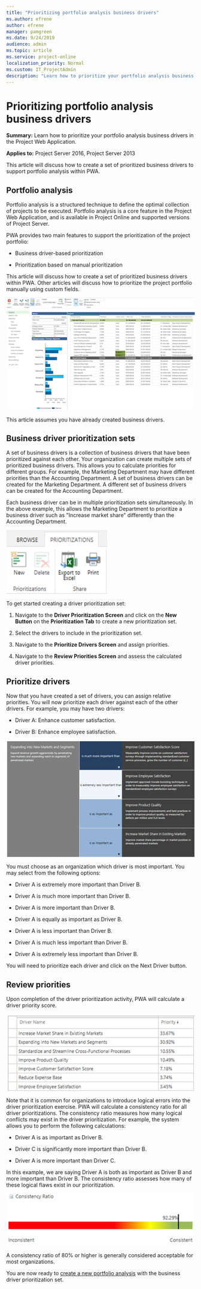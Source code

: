 ```yaml
---
title: "Prioritizing portfolio analysis business drivers"
ms.author: efrene
author: efrene
manager: pamgreen
ms.date: 9/24/2019
audience: admin
ms.topic: article
ms.service: project-online
localization_priority: Normal
ms.custom: IT_ProjectAdmin
description: "Learn how to prioritize your portfolio analysis business drivers in the Project Web Application."
---
```


# Prioritizing portfolio analysis business drivers

**Summary:** Learn how to prioritize your portfolio analysis business drivers in the Project Web Application.

**Applies to:** Project Server 2016, Project Server 2013

This article will discuss how to create a set of prioritized business drivers to support portfolio analysis within PWA.

## Portfolio analysis

Portfolio analysis is a structured technique to define the optimal collection of projects to be executed. Portfolio analysis is a core feature in the Project Web Application, and is available in Project Online and supported versions of Project Server.

PWA provides two main features to support the prioritization of the project portfolio:

- Business driver-based prioritization

- Prioritization based on manual prioritization

This article will discuss how to create a set of prioritized business drivers within PWA. Other articles will discuss how to prioritize the project portfolio manually using custom fields.

![Sample portfolio analysis in the Project Web Application](media/01-image1.png)

This article assumes you have already created business drivers.

## Business driver prioritization sets

A set of business drivers is a collection of business drivers that have been prioritized against each other. Your organization can create multiple sets of prioritized business drivers. This allows you to calculate priorities for different groups. For example, the Marketing Department may have different priorities than the Accounting Department. A set of business drivers can be created for the Marketing Department. A different set of business drivers can be created for the Accounting Department.

Each business driver can be in multiple prioritization sets simultaneously. In the above example, this allows the Marketing Department to prioritize a business driver such as "Increase market share" differently than the Accounting Department.

![Menu bar showing prioritization options](media/03-image2.png)

To get started creating a driver prioritization set:

1. Navigate to the **Driver Prioritization Screen** and click on the **New Button** on the **Prioritization Tab** to create a new prioritization set.

2. Select the drivers to include in the prioritization set.

3. Navigate to the **Prioritize Drivers Screen** and assign priorities.

4. Navigate to the **Review Priorities Screen** and assess the calculated driver priorities.

## Prioritize drivers

Now that you have created a set of drivers, you can assign relative priorities. You will now prioritize each driver against each of the other drivers. For example, you may have two drivers:

- Driver A: Enhance customer satisfaction.

- Driver B: Enhance employee satisfaction.

![Sample business drivers](media/01-image4.png)

You must choose as an organization which driver is most important. You may select from the following options:

- Driver A is extremely more important than Driver B.

- Driver A is much more important than Driver B.

- Driver A is more important than Driver B.

- Driver A is equally as important as Driver B.

- Driver A is less important than Driver B.

- Driver A is much less important than Driver B.

- Driver A is extremely less important than Driver B.

You will need to prioritize each driver and click on the Next Driver button.

## Review priorities

Upon completion of the driver prioritization activity, PWA will calculate a driver priority score.

![Sample table of driver priority scores](media/03-image4.png)

Note that it is common for organizations to introduce logical errors into the driver prioritization exercise. PWA will calculate a consistency ratio for all driver prioritizations. The consistency ratio measures how many logical conflicts may exist in the driver prioritization. For example, the system allows you to perform the following calculations:

- Driver A is as important as Driver B.

- Driver C is significantly more important than Driver B.

- Driver A is more important than Driver C.

In this example, we are saying Driver A is both as important as Driver B and more important than Driver B. The consistency ratio assesses how many of these logical flaws exist in our prioritization.

![Sample consistency ratio](media/03-image5.png)

A consistency ratio of 80% or higher is generally considered acceptable for most organizations.

You are now ready to [create a new portfolio analysis](creating-a-portfolio-analysis.md) with the business driver prioritization set.
